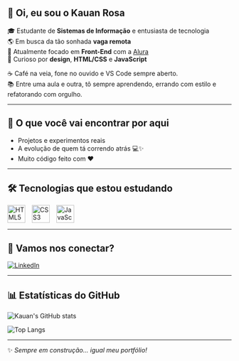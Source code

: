 ## 👋 Oi, eu sou o Kauan Rosa

🎓 Estudante de **Sistemas de Informação** e entusiasta de tecnologia  
🌎 Em busca da tão sonhada **vaga remota**  
🚀 Atualmente focado em **Front-End** com a [Alura](https://www.alura.com.br)  
🎨 Curioso por **design**, **HTML/CSS** e **JavaScript**  

☕ Café na veia, fone no ouvido e VS Code sempre aberto.  
📚 Entre uma aula e outra, tô sempre aprendendo, errando com estilo e refatorando com orgulho.  

---

## 🔧 O que você vai encontrar por aqui
- Projetos e experimentos reais  
- A evolução de quem tá correndo atrás 💻✨  
- Muito código feito com ❤️  

---

## 🛠️ Tecnologias que estou estudando

<div style="display: flex; gap: 15px; align-items: center;">
  <img src="https://cdn.jsdelivr.net/gh/devicons/devicon/icons/html5/html5-original.svg" height="40" alt="HTML5"/>
  <img src="https://cdn.jsdelivr.net/gh/devicons/devicon/icons/css3/css3-original.svg" height="40" alt="CSS3"/>
  <img src="https://cdn.jsdelivr.net/gh/devicons/devicon/icons/javascript/javascript-original.svg" height="40" alt="JavaScript"/>
</div>

---

## 📲 Vamos nos conectar?

[![LinkedIn](https://img.shields.io/badge/LinkedIn-Kauan%20Rosa-0A66C2?style=for-the-badge&logo=linkedin&logoColor=white)](https://www.linkedin.com/in/kauan-rosatec/)

---

## 📊 Estatísticas do GitHub

![Kauan's GitHub stats](https://github-readme-stats.vercel.app/api?username=kauanrosaworld&show_icons=true&theme=tokyonight&hide_border=true)

![Top Langs](https://github-readme-stats.vercel.app/api/top-langs/?username=kauanrosaworld&layout=compact&theme=tokyonight&hide_border=true)

---

✨ *Sempre em construção... igual meu portfólio!*  
